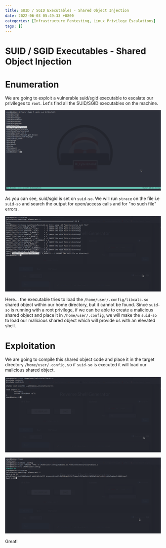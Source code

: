 ```yaml
---
title: SUID / SGID Executables - Shared Object Injection
date: 2022-06-03 05:49:33 +0800
categories: [Infrastructure Pentesting, Linux Privilege Escalations]
tags: []  
---
```


# SUID / SGID Executables - Shared Object Injection 

# Enumeration

We are going to exploit a vulnerable suid/sgid executable to escalate our privileges to `root`. Let's find all the SUID/SGID executables on the machine.

![linpriv](https://raw.githubusercontent.com/cyberkhalid/cyberkhalid.github.io/main/assets/img/ipentest/linprivsgo1.png)

As you can see, suid/sgid is set on `suid-so`. We will run `strace` on the file i.e `suid-so` and search the output for open/access calls and for "no such file" errors.

![linpriv](https://raw.githubusercontent.com/cyberkhalid/cyberkhalid.github.io/main/assets/img/ipentest/linprivsgo2.png)

Here... the executable tries to load the `/home/user/.config/libcalc.so` shared object within our home directory, but it cannot be found. Since `suid-so` is running with a root privilege, if we can be able to create a malicious shared object and place it in `/home/user/.config`, we will make the `suid-so` to load our malicious shared object which will provide us with an elevated shell.

# Exploitation

We are going to compile this shared object code and place it in the target directory `/home/user/.config`, so if `suid-so` is executed it will load our malicious shared object.

![linpriv](https://raw.githubusercontent.com/cyberkhalid/cyberkhalid.github.io/main/assets/img/ipentest/linprivsgo4.png)

![linpriv](https://raw.githubusercontent.com/cyberkhalid/cyberkhalid.github.io/main/assets/img/ipentest/linprivsgo3.png)

Great!
 

